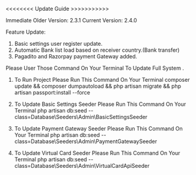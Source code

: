 <<<<<<<< Update Guide >>>>>>>>>>>

Immediate Older Version: 2.3.1
Current Version: 2.4.0

Feature Update:
1. Basic settings user register update.
2. Automatic Bank list load based on receiver country.(Bank transfer)
3. Pagadito and Razorpay payment Gateway added.




Please User Those Command On Your Terminal To Update Full System
.
1. To Run Project Please Run This Command On Your Terminal
    composer update && composer dumpautoload  && php artisan migrate && php artisan passport:install --force

2. To Update Basic Settings Seeder Please Run This Command On Your Terminal
    php artisan db:seed --class=Database\\Seeders\\Admin\\BasicSettingsSeeder


3. To Update Payment Gateway Seeder Please Run This Command On Your Terminal
    php artisan db:seed --class=Database\\Seeders\\Admin\\PaymentGatewaySeeder

4. To Update Virtual Card Seeder Please Run This Command On Your Terminal
    php artisan db:seed --class=Database\\Seeders\\Admin\\VirtualCardApiSeeder
